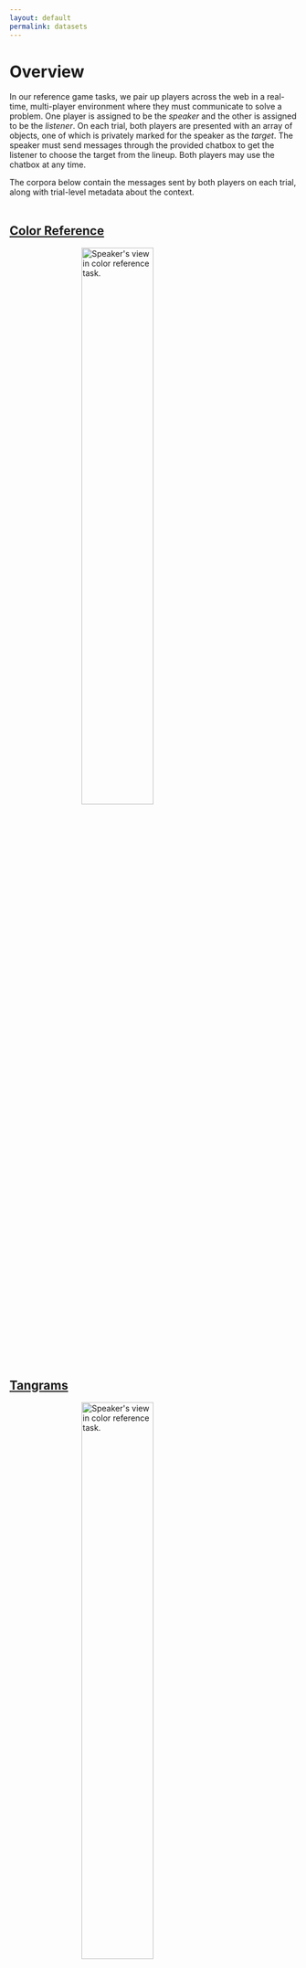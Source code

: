 ```yaml
---
layout: default
permalink: datasets
---
```


# Overview

In our reference game tasks, we pair up players across the web in a real-time, multi-player environment where they must communicate to solve a problem. One player is assigned to be the *speaker* and the other is assigned to be the *listener*. On each trial, both players are presented with an array of objects, one of which is privately marked for the speaker as the *target*. The speaker must send messages through the provided chatbox to get the listener to choose the target from the lineup. Both players may use the chatbox at any time.

The corpora below contain the messages sent by both players on each trial, along with trial-level metadata about the context. 
<br>
<br>

## [Color Reference]({{site.url}}{{site.baseurl}}/datasets/colors.html)

<img alt="Speaker's view in color reference task." src="{{site.url}}{{site.baseurl}}/images/research/speakerView.png" width="50%" style="display: block; margin: auto;"/>

## [Tangrams]({{site.url}}{{site.baseurl}}/datasets/tangrams.html)

<img alt="Speaker's view in color reference task." src="{{site.url}}{{site.baseurl}}/images/research/tangrams.png" width="50%" style="display: block; margin: auto;"/>

## Additional information

For further technical details about the framework used to conduct these experiments, see:

[Hawkins, R.X.D (2015). Conducting real-time multiplayer experiments on the web. *Behavior research methods. 47* (4), 966-976.](https://rxdhawkins.files.wordpress.com/2014/10/hawkins14_realtimewebexperiments.pdf)
